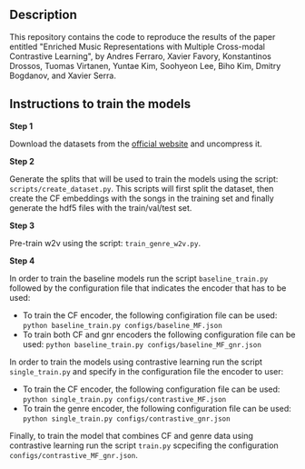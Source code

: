 ## Description


This repository contains the code to reproduce the results of the paper entitled "Enriched Music Representations with Multiple Cross-modal Contrastive Learning", by Andres Ferraro, Xavier Favory, Konstantinos Drossos, Tuomas Virtanen, Yuntae Kim, Soohyeon Lee, Biho Kim, Dmitry Bogdanov, and Xavier Serra.

## Instructions to train the models

**Step 1**

Download the datasets from the [official website](https://arena.kakao.com/melon_dataset) and uncompress it.

**Step 2**

Generate the splits that will be used to train the models using the script: `scripts/create_dataset.py`. This scripts will first split the dataset, then create the CF embeddings with the songs in the training set and finally generate the hdf5 files with the train/val/test set.

**Step 3**

Pre-train w2v using the script: `train_genre_w2v.py`.

**Step 4**

In order to train the baseline models run the script `baseline_train.py` followed by the configuration file that indicates the encoder that has to be used:
 - To train the CF encoder, the following configiration file can be used: `python baseline_train.py configs/baseline_MF.json`
 - To train both CF and gnr encoders the following configuration file can be used: `python baseline_train.py configs/baseline_MF_gnr.json`

In order to train the models using contrastive learning run the script `single_train.py` and specify in the configuration file the encoder to user:
 - To train the CF encoder, the following configuration file can be used: `python single_train.py configs/contrastive_MF.json` 
 - To train the genre encoder, the following configuration file can be used: `python single_train.py configs/contrastive_gnr.json` 

Finally, to train the model that combines CF and genre data using contrastive learning run the script `train.py` scpecifing the configuration `configs/contrastive_MF_gnr.json`.

